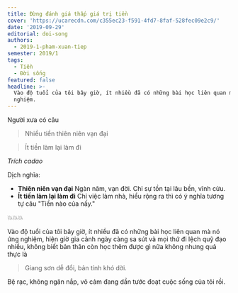 ```yaml
---
title: Đừng đánh giá thấp giá trị tiền
cover: 'https://ucarecdn.com/c355ec23-f591-4fd7-8faf-528fec09e2c9/'
date: '2019-09-29'
editorial: doi-song
authors:
  - 2019-1-pham-xuan-tiep
semester: 2019/1
tags:
  - Tiền
  - Đời sống
featured: false
headline: >-
  Vào độ tuổi của tôi bây giờ, ít nhiều đã có những bài học liên quan mà nó ứng
  nghiệm.
---
```

Người xưa có câu

> Nhiều tiền thiên niên vạn đại

> Ít tiền làm lại làm đi

*Trích cadao*

Dịch nghĩa:
- **Thiên niên vạn đại** Ngàn năm, vạn đời. Chỉ sự tồn tại lâu bền, vĩnh cửu.
- **Ít tiền làm lại làm đi** Chỉ việc làm nhà, hiểu rộng ra thì có ý nghĩa tương tự câu "Tiền nào của nấy."

💥💥💥

Vào độ tuổi của tôi bây giờ, ít nhiều đã có những bài học liên quan mà nó ứng nghiệm, hiện giờ gia cảnh ngày càng sa sút và mọi thứ đi lệch quỹ đạo nhiều, không biết bản thân còn học thêm được gì nữa không nhưng quả thực là

> Giang sơn dễ đổi, bản tính khó dời.

Bệ rạc, không ngăn nắp, vô cảm đang dần tước đoạt cuộc sống của tôi rồi.
